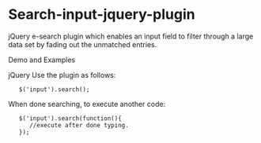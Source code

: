 # Search-input-jquery-plugin
jQuery e-search plugin which enables an input field to filter through a large data set by fading out the unmatched entries.

Demo and Examples

jQuery Use the plugin as follows:
```
   $('input').search();
```
When done searching, to execute another code:
```
   $('input').search(function(){ 			
      //execute after done typing.
   });
```
